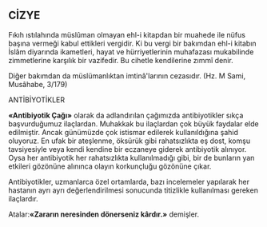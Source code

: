 ## CİZYE

Fıkıh ıstılahında müslûman olmayan ehl-i kitapdan bir muahede ile nüfus başına vermeği kabul ettikleri vergidir. Ki bu vergi bir ba­kımdan ehl-i kitabın İslâm diyarında ikametle­ri, hayat ve hürriyetlerinin muhafazası muka­bilinde zimmetlerine karşılık bir vazifedir. Bu cihetle kendilerine zımmî denir.

Diğer bakımdan da müslümanlıktan imtinâ'larının cezasıdır. (Hz. M Sami, Musâhabe, 3/179)

ANTİBİYOTİKLER

**«Antibiyotik Çağı»** olarak da adlandırılan çağımızda antibiyotikler sıkça başvurduğumuz ilaçlardan. Muhakkak bu ilaçlardan çok büyük faydalar elde edilmiştir. Ancak günümüzde çok istismar edilerek kullanıldığına şahid oluyoruz. En ufak bir ateşlenme, öksürük gibi rahatsız­lıkta eş dost, komşu tavsiyesiyle veya ken­di kendine bir eczaneye giderek antibiyotik alı­nıyor. Oysa her antibiyotik her rahatsızlıkta kul­lanılmadığı gibi, bir de bunların yan etkileri gözönüne alınınca olayın korkunçluğu gözönüne çıkar.

Antibiyotikler, uzmanlarca özel ortamlarda, bazı incelemeler yapılarak her hastanın ayrı ay­rı değerlendirilmesi sonucunda titizlikle kulla­nılması gereken ilaçlardır.

Atalar:**«Zararın neresinden dönerseniz kârdır.»** demişler.
